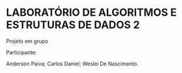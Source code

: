 # LABORATÓRIO DE ALGORITMOS E ESTRUTURAS DE DADOS 2 
 Projeto em grupo

Participante:

Anderson Paiva;
Carlos Daniel;
Weslei De Nascimento.